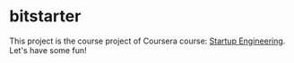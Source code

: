 bitstarter
==========

This project is the course project of Coursera course: [Startup Engineering][1]. Let's have some fun!

[1]: https://class.coursera.org/startup-001
